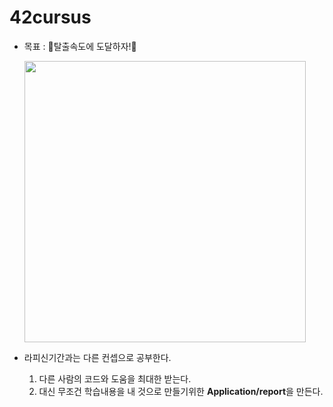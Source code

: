 # 42cursus

- 목표 : 🚀탈출속도에 도달하자!🚀 

  <img src="https://user-images.githubusercontent.com/56223639/84502283-063e5480-acf3-11ea-93fb-158879cd3fb7.png" width="450" height="450" />

- 라피신기간과는 다른 컨셉으로 공부한다.  

  1. 다른 사람의 코드와 도움을 최대한 받는다.  
  2. 대신 무조건 학습내용을 내 것으로 만들기위한 **Application/report**을 만든다.
